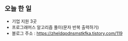 ## 오늘 한 일

- 기업 지원 3곳
- 프로그래머스 알고리즘 풀이(문자 반복 출력하기)
- 블로그 주소 : <https://zheldqodnsmstkfka.tistory.com/119>
